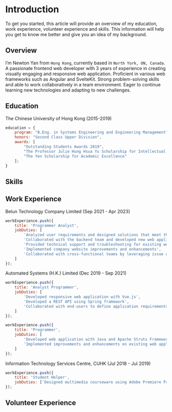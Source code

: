 # Introduction

To get you started, this article will provide an overview of my education, work experience, volunteer experience and skills. This information will help you get to know me better and give you an idea of my background.

## Overview

I’m Newton Yan from `Hong Kong`, currently based in `North York, ON, Canada`. A passionate frontend web developer with 3 years of experience in creating visually engaging and responsive web
application. Proficient in various web frameworks such as Angular and SvelteKit. Strong problem-solving skills and
able to work collaboratively in a team environment. Eager to continue learning new technologies and adapting to new
challenges.

## Education

The Chinese University of Hong Kong (2015-2019)

```js {1-3}
education = {
	program: "B.Eng. in Systems Engineering and Engineering Management",
	honors: "Second Class Upper Division",
	awards: [
		"Outstanding Students Awards 2019",
		"The Professor Julie Hung Hsua Yu Scholarship for Intellectual Excel-leration",
		"The Yen Scholarship for Academic Excellence"
	];
}
```

## Skills

## Work Experience

Belun Technology Company Limited (Sep 2021 - Apr 2023)

```js
workExperience.push({
	title: 'Programmer Analyst',
	jobDuties: [
		'Analyzed user requirements and designed solutions that meet their needs',
		'Collaborated with the backend team and developed new web applications with Ionic(Angular) and SvelteKit',
		'Provided technical support and troubleshooting for existing web applications',
		'Implemented company website improvements and enhancements',
		'Collaborated with cross-functional teams by leveraging issue and project tracking tools like JIRA'
	]
});
```

Automated Systems (H.K.) Limited (Dec 2019 - Sep 2021)

```js
workExperience.push({
	title: 'Analyst Programmer',
	jobDuties: [
		'Developed responsive web application with Vue.js',
		'Developed a REST API using Spring framework',
		'Collaborated with end-users to define application requirements'
	]
});
```

```js
workExperience.push({
	title: 'Programmer',
	jobDuties: [
		'Developed web application with Java and Apache Struts Framework',
		'Implemented improvements and enhancements on existing web application (.NET framework)'
	]
});
```

Information Technology Services Centre, CUHK (Jul 2018 - Jul 2019)

```js
workExperience.push({
	title: 'Student Helper',
	jobDuties: ['Designed multimedia courseware using Adobe Premiere Pro, After Effects']
});
```

## Volunteer Experience
